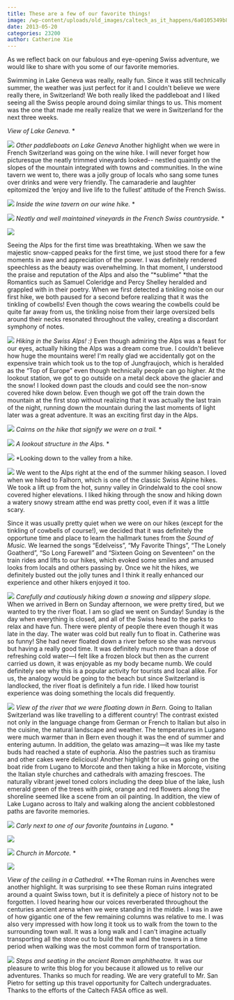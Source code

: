 ```yaml
---
title: These are a few of our favorite things!
image: /wp-content/uploads/old_images/caltech_as_it_happens/6a0105349b8251970b01901c5dab8a970b.jpg
date: 2013-05-20
categories: 23200
author: Catherine Xie
---
```


As we reflect back on our fabulous and eye-opening Swiss adventure, we would like to share with you some of our favorite memories.

Swimming in Lake
Geneva was really, really fun. Since it was still technically summer, the
weather was just perfect for it and I couldn't believe we were really there, in
Switzerland! We both really liked the paddleboat and I liked seeing all the
Swiss people around doing similar things to us. This moment was the one that
made me really realize that we were in Switzerland for the next three weeks.

*View of Lake Geneva.*
*

![](/old_images/caltech_as_it_happens/6a0105349b8251970b01901c5dac0a970b.jpg)
*Other paddleboats on Lake Geneva*
Another highlight when we were in French Switzerland was
going on the wine hike. I will never forget how picturesque the neatly trimmed vineyards
looked-- nestled quaintly on the slopes of the mountain integrated with towns
and communities. In the wine tavern we went to, there was a jolly group of
locals who sang some tunes over drinks and were very friendly. The camaraderie
and laughter epitomized the ‘enjoy and live life to the fullest’ attitude of
the French Swiss.


![](/old_images/caltech_as_it_happens/6a0105349b8251970b01910253b04d970c.jpg)
*Inside the wine tavern on our wine hike.*
*

![](/old_images/caltech_as_it_happens/6a0105349b8251970b01901c5daf75970b.jpg)
*Neatly and well maintained vineyards in the French Swiss countryside.*
*

![](/old_images/caltech_as_it_happens/6a0105349b8251970b0192aa1c133e970d.jpg)

Seeing the Alps for the first time was breathtaking. When we
saw the majestic snow-capped peaks for the first time, we just stood there for
a few moments in awe and appreciation of the power. I was definitely rendered speechless
as the beauty was overwhelming. In that moment, I understood the praise and
reputation of the Alps and also the “*sublime”
*that the Romantics such as Samuel Coleridge and Percy Shelley heralded and
grappled with in their poetry. When we first detected a tinkling noise on our
first hike, we both paused for a second before realizing that it was the
tinkling of cowbells! Even though the cows wearing the cowbells could be quite far
away from us, the tinkling noise from their large oversized bells around their
necks resonated throughout the valley, creating a discordant symphony of notes.


![](/old_images/caltech_as_it_happens/6a0105349b8251970b01901c5db3b6970b.jpg)
*Hiking in the Swiss Alps! :)*
Even though admiring the Alps was a feast for our eyes, actually
hiking the Alps was a dream come true. I couldn't believe how huge the
mountains were! I'm really glad we accidentally got on the expensive train
which took us to the top of Jungfraujoch, which is heralded as the “Top of
Europe” even though technically people can go higher. At the lookout station, we
got to go outside on a metal deck above the glacier and the snow! I looked down
past the clouds and could see the non-snow covered hike down below. Even though
we got off the train down the mountain at the first stop without realizing that
it was actually the last train of the night, running down the mountain during
the last moments of light later was a great adventure. It was an exciting first
day in the Alps.


![](/old_images/caltech_as_it_happens/6a0105349b8251970b01901c5db49d970b.jpg)
*Cairns on the hike that signify we were on a trail.*
*

![](/old_images/caltech_as_it_happens/6a0105349b8251970b01910253b72b970c.jpg)
*A lookout structure in the Alps.*
*

![](/old_images/caltech_as_it_happens/6a0105349b8251970b01901c5db6b7970b.jpg)
*Looking down to the valley from a hike.


![](/old_images/6a0105349b8251970b01901c5db819970b.jpg)
We went to the Alps right at the end of the summer hiking
season. I loved when we hiked to Falhorn, which is one of the classic Swiss
Alpine hikes. We took a lift up from the hot, sunny valley in Grindelwald to
the cool snow covered higher elevations. I liked hiking through the snow and
hiking down a watery snowy stream atthe end was pretty cool, even if it
was a little scary.

Since it was usually pretty quiet when we were on our hikes (except
for the tinkling of cowbells of course!), we decided that it was definitely the
opportune time and place to learn the hallmark tunes from the *Sound of Music.* We learned the songs “Edelveiss”,
“My Favorite Things”, “The Lonely Goatherd”, “So Long Farewell” and “Sixteen
Going on Seventeen” on the train rides and lifts to our hikes, which evoked
some smiles and amused looks from locals and others passing by. Once we hit the
hikes, we definitely busted out the jolly tunes and I think it really enhanced
our experience and other hikers enjoyed it too.


![](/old_images/6a0105349b8251970b01901c5db819970b.jpg)
*Carefully and cautiously hiking down a snowing and slippery slope.*
When we arrived in
Bern on Sunday afternoon, we were pretty tired, but we wanted to try the river
float. I am so glad we went on Sunday! Sunday is the day when everything is
closed, and all of the Swiss head to the parks to relax and have fun. There
were plenty of people there even though it was late in the day. The water was
cold but really fun to float in. Catherine was so funny! She had never floated
down a river before so she was nervous but having a really good time. It was definitely
much more than a dose of refreshing cold water—I felt like a frozen block but
then as the current carried us down, it was enjoyable as my body became numb. We
could definitely see why this is a popular activity for tourists and local
alike. For us, the analogy would be going to the beach but since Switzerland is
landlocked, the river float is definitely a fun ride. I liked how tourist
experience was doing something the locals did frequently.


![](/old_images/caltech_as_it_happens/6a0105349b8251970b01910253bec3970c.jpg)
*View of the river that we were floating down in Bern.*
Going to Italian Switzerland was like travelling to a
different country! The contrast existed not only in the language change from German
or French to Italian but also in the cuisine, the natural landscape and
weather. The temperatures in Lugano were much warmer than in Bern even though
it was the end of summer and entering autumn. In addition, the gelato was
amazing—it was like my taste buds had reached a state of euphoria. Also the
pastries such as tiramisu and other cakes were delicious! Another highlight for
us was going on the boat ride from Lugano to Morcote and then taking a hike in
Morcote, visiting the Italian style churches and cathedrals with amazing
frescoes. The naturally vibrant jewel toned colors including the deep blue of
the lake, lush emerald green of the trees with pink, orange and red flowers
along the shoreline seemed like a scene from an oil painting. In addition, the
view of Lake Lugano across to Italy and walking along the ancient cobblestoned
paths are favorite memories.


![](/old_images/caltech_as_it_happens/6a0105349b8251970b01910253c44f970c.jpg)
*Carly next to one of our favorite fountains in Lugano.*
*

![](/old_images/caltech_as_it_happens/6a0105349b8251970b01901c5dc4c4970b.jpg)


![](/old_images/6a0105349b8251970b01910253bfec970c.jpg)
*Church in Morcote.*
*

![](/old_images/caltech_as_it_happens/6a0105349b8251970b01910253c6cd970c.jpg)

*View of the ceiling in a Cathedral.*
**The Roman ruins in Avenches
were another highlight. It was surprising to see these Roman ruins integrated
around a quaint Swiss town, but it is definitely a piece of history not to be
forgotten. I loved hearing how our voices reverberated throughout the centuries
ancient arena when we were standing in the middle. I was in awe of how gigantic
one of the few remaining columns was relative to me. I was also very impressed
with how long it took us to walk from the town to the surrounding town wall. It
was a long walk and I can't imagine actually transporting all the stone out to
build the wall and the towers in a time period when walking was the most common
form of transportation.


![](/old_images/6a0105349b8251970b01910253bfec970c.jpg)
*Steps and seating in the ancient Roman amphitheatre.*
It was our pleasure to write this blog for you because it allowed us to relive our adventures. Thanks so much for reading. We are very gratefull to Mr. San Pietro for setting up this travel opportunity for Caltech undergraduates. Thanks to the efforts of the Caltech FASA office as well.

